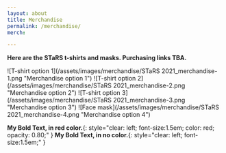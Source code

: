 ```yaml
---
layout: about
title: Merchandise
permalink: /merchandise/
merch:

---
```


**Here are the STaRS t-shirts and masks. Purchasing links TBA.**

![T-shirt option 1](/assets/images/merchandise/STaRS 2021_merchandise-1.png "Merchandise option 1")
![T-shirt option 2](/assets/images/merchandise/STaRS 2021_merchandise-2.png "Merchandise option 2")
![T-shirt option 3](/assets/images/merchandise/STaRS 2021_merchandise-3.png "Merchandise option 3")
![Face mask](/assets/images/merchandise/STaRS 2021_merchandise-4.png "Merchandise option 4")

**My Bold Text, in red color.**{: style="clear: left; font-size:1.5em; color: red; opacity: 0.80;" } **My Bold Text, in no color.**{: style="clear: left; font-size:1.5em;" }
